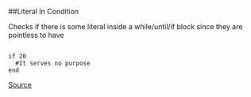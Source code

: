 ##Literal In Condition

Checks if there is some literal inside a while/until/if block since they are pointless to have

```

if 20
  #It serves no purpose
end

```

[Source](http://www.rubydoc.info/gems/rubocop/RuboCop/Cop/Lint/LiteralInCondition)
